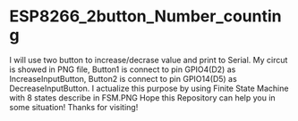 # ESP8266_2button_Number_counting
I will use two button to increase/decrase value and print to Serial.
My circut is showed in PNG file, Button1 is connect to pin GPIO4(D2) as IncreaseInputButton, Button2 is connect to pin GPIO14(D5) as DecreaseInputButton.
I actualize this purpose by using Finite State Machine with 8 states describe in FSM.PNG
Hope this Repository can help you in some situation! 
Thanks for visiting!
